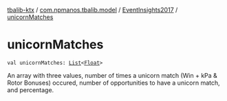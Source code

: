 [tbalib-ktx](../../index.md) / [com.npmanos.tbalib.model](../index.md) / [EventInsights2017](index.md) / [unicornMatches](./unicorn-matches.md)

# unicornMatches

`val unicornMatches: `[`List`](https://kotlinlang.org/api/latest/jvm/stdlib/kotlin.collections/-list/index.html)`<`[`Float`](https://kotlinlang.org/api/latest/jvm/stdlib/kotlin/-float/index.html)`>`

An array with three values, number of times a unicorn match (Win + kPa &amp; Rotor Bonuses) occured, number of opportunities to have a unicorn match, and percentage.


